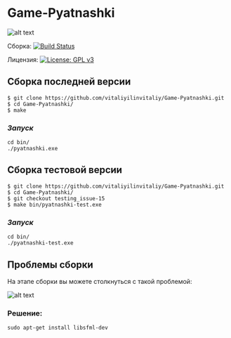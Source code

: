 # Game-Pyatnashki

![alt text](https://pp.userapi.com/c851332/v851332731/128b64/TL0o-G8mpZ0.jpg)

Сборка: [![Build Status](https://travis-ci.org/vitaliyilinvitaliy/Game-Pyatnashki.svg?branch=Beta_version)](https://travis-ci.org/vitaliyilinvitaliy/Game-Pyatnashki)

Лицензия:  [![License: GPL v3](https://img.shields.io/badge/License-GPLv3-blue.svg)](https://www.gnu.org/licenses/gpl-3.0)
## **Сборка последней версии**

```
$ git clone https://github.com/vitaliyilinvitaliy/Game-Pyatnashki.git
$ cd Game-Pyatnashki/
$ make 
```
### *Запуск*
```
cd bin/
./pyatnashki.exe
```
## **Сборка тестовой версии**

```
$ git clone https://github.com/vitaliyilinvitaliy/Game-Pyatnashki.git
$ cd Game-Pyatnashki/
$ git checkout testing_issue-15
$ make bin/pyatnashki-test.exe
```
### *Запуск*

```
cd bin/
./pyatnashki-test.exe
```
## **Проблемы сборки**

На этапе сборки вы можете столкнуться с такой проблемой:

![alt text](https://cdn1.savepice.ru/uploads/2019/5/18/87bacc3f223de2bbf81fd706df604c7e-full.jpg)
### Решение:
```
sudo apt-get install libsfml-dev
```
